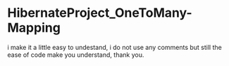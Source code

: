 # HibernateProject_OneToMany-Mapping     
i make it a little easy to undestand,
i do not use any comments but still the ease of code make you understand,
thank you.
